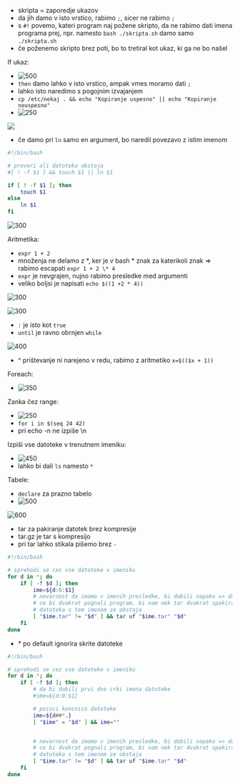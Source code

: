 - skripta = zaporedje ukazov
- da jih damo v isto vrstico, rabimo `;`, sicer ne rabimo `;`
- s `#!` povemo, kateri program naj požene skripto, da ne rabimo dati imena programa prej, npr. namesto `bash ./skripta.sh` damo samo `./skripta.sh`
- če poženemo skripto brez poti, bo to tretiral kot ukaz, ki ga ne bo našel

If ukaz:
- ![500](Pasted%20image%2020240328093108.png)
- `then` damo lahko v isto vrstico, ampak vmes moramo dati `;`
- lahko isto naredimo s pogojnim izvajanjem
- `cp /etc/nekaj . && echo "Kopiranje uspesno" || echo "Kopiranje neuspesno"`
- ![250](Pasted%20image%2020240328093228.png)

![](Pasted%20image%2020240328093629.png)

- če damo pri `ln` samo en argument, bo naredil povezavo z istim imenom
```bash
#!/bin/bash

# preveri ali datoteka obstaja
#[ ! -f $1 ] && touch $1 || ln $1

if [ ! -f $1 ]; then
	touch $1
else
	ln $1
fi
```

![300](Pasted%20image%2020240328094755.png)

Aritmetika:
- `expr 1 + 2`
- množenja ne delamo z \*, ker je v bash \* znak za katerikoli znak => rabimo escapati `expr 1 + 2 \* 4`
- `expr` je nevgrajen, nujno rabimo presledke med argumenti
- veliko boljsi je napisati `echo $((1 +2 * 4))`

![300](Pasted%20image%2020240328095305.png)

![300](Pasted%20image%2020240328095417.png)

- `:` je isto kot `true`
- `until` je ravno obrnjen `while`

![400](Pasted%20image%2020240328095716.png)
- ^ prištevanje ni narejeno v redu, rabimo z aritmetiko `x=$(($x + 1))`

Foreach:
- ![350](Pasted%20image%2020240328095923.png)

Zanka čez range:
- ![250](Pasted%20image%2020240328100048.png)
- `for i in $(seq 24 42)`
- pri echo -n ne izpiše \\n

Izpiši vse datoteke v trenutnem imeniku:
- ![450](Pasted%20image%2020240328100304.png)
- lahko bi dali `ls` namesto `*`

Tabele:
- `declare` za prazno tabelo
- ![500](Pasted%20image%2020240328100741.png)

![600](Pasted%20image%2020240328100856.png)
- tar za pakiranje datotek brez kompresije
- tar.gz je tar s kompresijo
- pri tar lahko stikala pišemo brez `-`

```bash
#!/bin/bash

# sprehodi se cez vse datoteke v imeniku
for d in *; do
	if [ -f $d ]; then
		ime=${d:0:$1}
		# nevarnost da imamo v imenih presledke, bi dobili napako => damo ""
		# ce bi dvakrat pognali program, bi nam nek tar dvakrat spakiralo => preverimo, ce
		# datoteka s tem imenom ze obstaja
		[ "$ime.tar" != "$d" ] && tar uf "$ime.tar" "$d"
	fi
done
```

- \* po default ignorira skrite datoteke

```bash
#!/bin/bash

# sprehodi se cez vse datoteke v imeniku
for d in *; do
	if [ -f $d ]; then
		# da bi dobili prvi dve crki imena datoteke
		#ime=${d:0:$1}

		# poisci koncnico datoteke
		ime=${d##*.}
		[ "$ime" = "$d" ] && ime=""


		# nevarnost da imamo v imenih presledke, bi dobili napako => damo ""
		# ce bi dvakrat pognali program, bi nam nek tar dvakrat spakiralo => preverimo, ce
		# datoteka s tem imenom ze obstaja
		[ "$ime.tar" != "$d" ] && tar uf "$ime.tar" "$d"
	fi
done
```
